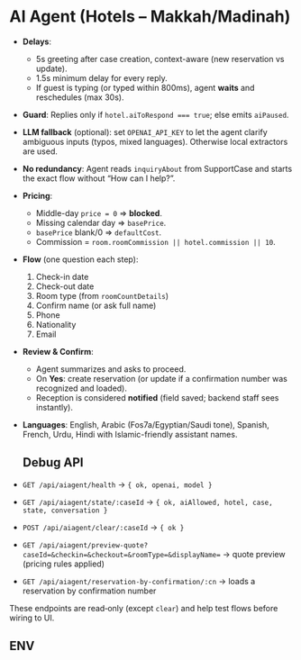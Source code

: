 # AI Agent (Hotels – Makkah/Madinah)

- **Delays**:
  - 5s greeting after case creation, context-aware (new reservation vs update).
  - 1.5s minimum delay for every reply.
  - If guest is typing (or typed within 800ms), agent **waits** and reschedules
    (max 30s).
- **Guard**: Replies only if `hotel.aiToRespond === true`; else emits
  `aiPaused`.
- **LLM fallback** (optional): set `OPENAI_API_KEY` to let the agent clarify
  ambiguous inputs (typos, mixed languages). Otherwise local extractors are
  used.
- **No redundancy**: Agent reads `inquiryAbout` from SupportCase and starts the
  exact flow without “How can I help?”.
- **Pricing**:
  - Middle-day `price = 0` ⇒ **blocked**.
  - Missing calendar day ⇒ `basePrice`.
  - `basePrice` blank/0 ⇒ `defaultCost`.
  - Commission = `room.roomCommission || hotel.commission || 10`.
- **Flow** (one question each step):
  1. Check-in date
  2. Check-out date
  3. Room type (from `roomCountDetails`)
  4. Confirm name (or ask full name)
  5. Phone
  6. Nationality
  7. Email
- **Review & Confirm**:
  - Agent summarizes and asks to proceed.
  - On **Yes**: create reservation (or update if a confirmation number was
    recognized and loaded).
  - Reception is considered **notified** (field saved; backend staff sees
    instantly).
- **Languages**: English, Arabic (Fos7a/Egyptian/Saudi tone), Spanish, French,
  Urdu, Hindi with Islamic-friendly assistant names.

  ## Debug API

- `GET /api/aiagent/health` → `{ ok, openai, model }`
- `GET /api/aiagent/state/:caseId` →
  `{ ok, aiAllowed, hotel, case, state, conversation }`
- `POST /api/aiagent/clear/:caseId` → `{ ok }`
- `GET /api/aiagent/preview-quote?caseId=&checkin=&checkout=&roomType=&displayName=`
  → quote preview (pricing rules applied)
- `GET /api/aiagent/reservation-by-confirmation/:cn` → loads a reservation by
  confirmation number

These endpoints are read‑only (except `clear`) and help test flows before wiring
to UI.

## ENV
